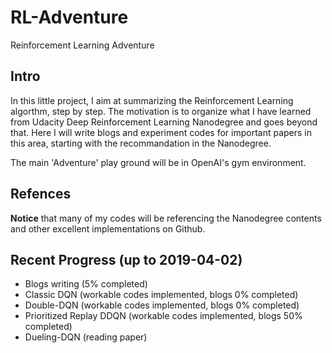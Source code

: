 # RL-Adventure
Reinforcement Learning Adventure

## Intro

In this little project, I aim at summarizing the Reinforcement Learning algorthm, step by step. The motivation is to organize what I have learned from Udacity Deep Reinforcement Learning Nanodegree and goes beyond that. Here I will write blogs and experiment codes for important papers in this area, starting with the recommandation in the Nanodegree.

The main 'Adventure' play ground will be in OpenAI's gym environment.

## Refences
**Notice** that many of my codes will be referencing the Nanodegree contents and other excellent implementations on Github.

## Recent Progress (up to 2019-04-02)

- Blogs writing (5% completed)
- Classic DQN (workable codes implemented, blogs 0% completed)
- Double-DQN (workable codes implemented, blogs 0% completed)
- Prioritized Replay DDQN (workable codes implemented, blogs 50% completed)
- Dueling-DQN (reading paper)
